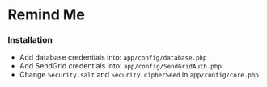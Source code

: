 <h1> Remind Me </h1>


<h3>Installation</h3>

* Add database credentials into: `app/config/database.php`
* Add SendGrid credentials into: `app/config/SendGridAuth.php`
* Change `Security.salt` and `Security.cipherSeed` in `app/config/core.php`

